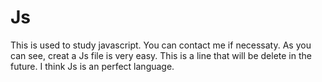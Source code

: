 # Js
This is used to study javascript.
You can contact me if necessaty.
As you can see, creat a Js file is very easy.
This is a line that will be delete in the future.
I think Js is an perfect language.